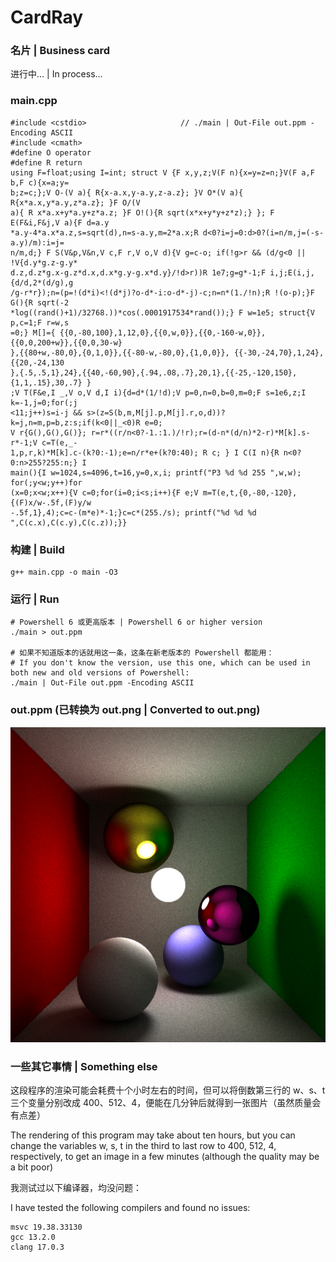 # CardRay

### 名片 | Business card

进行中... | In process...

### main.cpp

    #include <cstdio>                     // ./main | Out-File out.ppm -Encoding ASCII
    #include <cmath>
    #define O operator
    #define R return
    using F=float;using I=int; struct V {F x,y,z;V(F n){x=y=z=n;}V(F a,F b,F c){x=a;y=
    b;z=c;};V O-(V a){ R{x-a.x,y-a.y,z-a.z}; }V O*(V a){ R{x*a.x,y*a.y,z*a.z}; }F O/(V
    a){ R x*a.x+y*a.y+z*a.z; }F O!(){R sqrt(x*x+y*y+z*z);} }; F E(F&i,F&j,V a){F d=a.y
    *a.y-4*a.x*a.z,s=sqrt(d),n=s-a.y,m=2*a.x;R d<0?i=j=0:d>0?(i=n/m,j=(-s-a.y)/m):i=j=
    n/m,d;} F S(V&p,V&n,V c,F r,V o,V d){V g=c-o; if(!g>r && (d/g<0 || !V{d.y*g.z-g.y*
    d.z,d.z*g.x-g.z*d.x,d.x*g.y-g.x*d.y}/!d>r))R 1e7;g=g*-1;F i,j;E(i,j,{d/d,2*(d/g),g
    /g-r*r});n=(p=!(d*i)<!(d*j)?o-d*-i:o-d*-j)-c;n=n*(1./!n);R !(o-p);}F G(){R sqrt(-2
    *log((rand()+1)/32768.))*cos(.0001917534*rand());} F w=1e5; struct{V p,c=1;F r=w,s
    =0;} M[]={ {{0,-80,100},1,12,0},{{0,w,0}},{{0,-160-w,0}},{{0,0,200+w}},{{0,0,30-w}
    },{{80+w,-80,0},{0,1,0}},{{-80-w,-80,0},{1,0,0}}, {{-30,-24,70},1,24},{{20,-24,130
    },{.5,.5,1},24},{{40,-60,90},{.94,.08,.7},20,1},{{-25,-120,150},{1,1,.15},30,.7} }
    ;V T(F&e,I _,V o,V d,I i){d=d*(1/!d);V p=0,n=0,b=0,m=0;F s=1e6,z;I k=-1,j=0;for(;j
    <11;j++)s=i-j && s>(z=S(b,m,M[j].p,M[j].r,o,d))?k=j,n=m,p=b,z:s;if(k<0||_<0)R e=0;
    V r{G(),G(),G()}; r=r*((r/n<0?-1.:1.)/!r);r=(d-n*(d/n)*2-r)*M[k].s-r*-1;V c=T(e,_-
    1,p,r,k)*M[k].c-(k?0:-1);e=n/r*e+(k?0:40); R c; } I C(I n){R n<0?0:n>255?255:n;} I
    main(){I w=1024,s=4096,t=16,y=0,x,i; printf("P3 %d %d 255 ",w,w); for(;y<w;y++)for
    (x=0;x<w;x++){V c=0;for(i=0;i<s;i++){F e;V m=T(e,t,{0,-80,-120},{(F)x/w-.5f,(F)y/w
    -.5f,1},4);c=c-(m*e)*-1;}c=c*(255./s); printf("%d %d %d ",C(c.x),C(c.y),C(c.z));}}

### 构建 | Build

    g++ main.cpp -o main -O3

### 运行 | Run
    
    # Powershell 6 或更高版本 | Powershell 6 or higher version
    ./main > out.ppm

    # 如果不知道版本的话就用这一条，这条在新老版本的 Powershell 都能用：
    # If you don't know the version, use this one, which can be used in both new and old versions of Powershell:
    ./main | Out-File out.ppm -Encoding ASCII

### out.ppm (已转换为 out.png | Converted to out.png)

![out.png](out.png)

### 一些其它事情 | Something else

这段程序的渲染可能会耗费十个小时左右的时间，但可以将倒数第三行的 w、s、t 三个变量分别改成 400、512、4，便能在几分钟后就得到一张图片（虽然质量会有点差）

The rendering of this program may take about ten hours, but you can change the variables w, s, t in the third to last row to 400, 512, 4, respectively, to get an image in a few minutes (although the quality may be a bit poor)

我测试过以下编译器，均没问题：

I have tested the following compilers and found no issues:

    msvc 19.38.33130
    gcc 13.2.0
    clang 17.0.3

